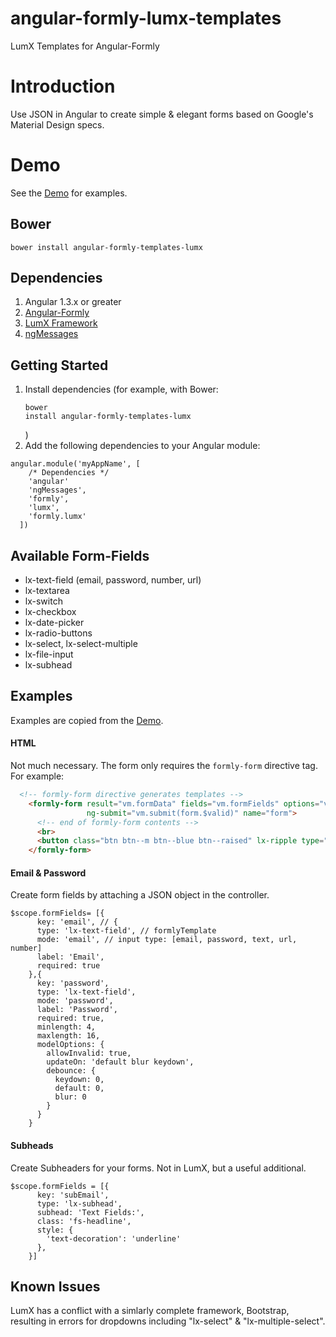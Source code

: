 angular-formly-lumx-templates
=============================

LumX Templates for Angular-Formly

# Introduction

Use JSON in Angular to create simple & elegant forms based on Google's Material Design specs. 

# Demo

See the [Demo](https://formly-lumx.herokuapp.com/ "Angular-Formly-Lumx Demo") for examples.

## Bower

<pre><code>bower install angular-formly-templates-lumx</code></pre>

## Dependencies

1. Angular 1.3.x or greater
2. [Angular-Formly](https://github.com/formly-js/angular-formly "Angular-Formly") 
3. [LumX Framework](http://ui.lumapps.com/ "LumX Framework") 
4. [ngMessages](https://docs.angularjs.org/api/ngMessages/directive/ngMessages "ngMessages Docs")

## Getting Started

1. Install dependencies (for example, with Bower: <pre><code>bower install angular-formly-templates-lumx</code></pre>)
2. Add the following dependencies to your Angular module:

<pre><code>angular.module('myAppName', [
    /* Dependencies */
    'angular'
    'ngMessages',
    'formly',
    'lumx',
    'formly.lumx'
  ])</code></pre>
  
## Available Form-Fields

- lx-text-field (email, password, number, url)
- lx-textarea
- lx-switch
- lx-checkbox
- lx-date-picker
- lx-radio-buttons
- lx-select, lx-select-multiple
- lx-file-input
- lx-subhead
  
## Examples
  
  Examples are copied from the [Demo](https://formly-lumx.herokuapp.com/ "Angular-Formly-Lumx Demo").
  
#### HTML
  
  Not much necessary. The form only requires the <code>formly-form</code> directive tag. For example:
  
```html
  <!-- formly-form directive generates templates -->
    <formly-form result="vm.formData" fields="vm.formFields" options="vm.formOptions"
                 ng-submit="vm.submit(form.$valid)" name="form">
      <!-- end of formly-form contents -->
      <br>
      <button class="btn btn--m btn--blue btn--raised" lx-ripple type="submit">Submit</button>
    </formly-form>
```
  
#### Email & Password
  
  Create form fields by attaching a JSON object in the controller.
  
  <pre><code>$scope.formFields= [{
      key: 'email', // {
      type: 'lx-text-field', // formlyTemplate
      mode: 'email', // input type: [email, password, text, url, number]
      label: 'Email',
      required: true
    },{
      key: 'password',
      type: 'lx-text-field',
      mode: 'password',
      label: 'Password',
      required: true,
      minlength: 4,
      maxlength: 16,
      modelOptions: { 
        allowInvalid: true,
        updateOn: 'default blur keydown',
        debounce: {
          keydown: 0,
          default: 0,
          blur: 0
        }
      }
    }</code></pre>

#### Subheads

Create Subheaders for your forms. Not in LumX, but a useful additional.

<pre><code>$scope.formFields = [{
      key: 'subEmail',
      type: 'lx-subhead',
      subhead: 'Text Fields:',
      class: 'fs-headline',
      style: {
        'text-decoration': 'underline'
      },
    }]</code></pre>
    
## Known Issues

LumX has a conflict with a simlarly complete framework, Bootstrap, resulting in errors for dropdowns including "lx-select" & "lx-multiple-select".
